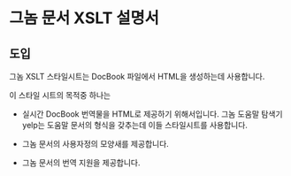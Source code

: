 # 그놈 문서 XSLT 설명서 #

## 도입 ##

그놈 XSLT 스타일시트는 DocBook 파일에서 HTML을 생성하는데 사용합니다.

이 스타일 시트의 목적중 하나는 

 * 실시간 DocBook 번역물을 HTML로 제공하기 위해서입니다. 그놈 도움말 탐색기 yelp는 도움말 문서의 형식을 갖추는데 이들 스타일시트를 사용합니다.

 * 그놈 문서의 사용자정의 모양새를 제공합니다.

 * 그놈 문서의 번역 지원을 제공합니다.
